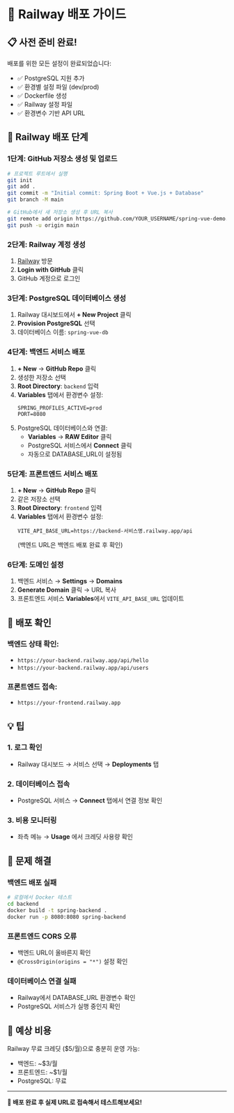 # 🚂 Railway 배포 가이드

## 📋 사전 준비 완료!

배포를 위한 모든 설정이 완료되었습니다:
- ✅ PostgreSQL 지원 추가
- ✅ 환경별 설정 파일 (dev/prod)
- ✅ Dockerfile 생성
- ✅ Railway 설정 파일
- ✅ 환경변수 기반 API URL

## 🚀 Railway 배포 단계

### 1단계: GitHub 저장소 생성 및 업로드

```bash
# 프로젝트 루트에서 실행
git init
git add .
git commit -m "Initial commit: Spring Boot + Vue.js + Database"
git branch -M main

# GitHub에서 새 저장소 생성 후 URL 복사
git remote add origin https://github.com/YOUR_USERNAME/spring-vue-demo.git
git push -u origin main
```

### 2단계: Railway 계정 생성
1. [Railway](https://railway.app) 방문
2. **Login with GitHub** 클릭
3. GitHub 계정으로 로그인

### 3단계: PostgreSQL 데이터베이스 생성
1. Railway 대시보드에서 **+ New Project** 클릭
2. **Provision PostgreSQL** 선택
3. 데이터베이스 이름: `spring-vue-db`

### 4단계: 백엔드 서비스 배포
1. **+ New** → **GitHub Repo** 클릭
2. 생성한 저장소 선택
3. **Root Directory**: `backend` 입력
4. **Variables** 탭에서 환경변수 설정:
   ```
   SPRING_PROFILES_ACTIVE=prod
   PORT=8080
   ```
5. PostgreSQL 데이터베이스와 연결:
   - **Variables** → **RAW Editor** 클릭
   - PostgreSQL 서비스에서 **Connect** 클릭
   - 자동으로 DATABASE_URL이 설정됨

### 5단계: 프론트엔드 서비스 배포
1. **+ New** → **GitHub Repo** 클릭
2. 같은 저장소 선택
3. **Root Directory**: `frontend` 입력
4. **Variables** 탭에서 환경변수 설정:
   ```
   VITE_API_BASE_URL=https://backend-서비스명.railway.app/api
   ```
   (백엔드 URL은 백엔드 배포 완료 후 확인)

### 6단계: 도메인 설정
1. 백엔드 서비스 → **Settings** → **Domains**
2. **Generate Domain** 클릭 → URL 복사
3. 프론트엔드 서비스 **Variables**에서 `VITE_API_BASE_URL` 업데이트

## 🔧 배포 확인

### 백엔드 상태 확인:
- `https://your-backend.railway.app/api/hello`
- `https://your-backend.railway.app/api/users`

### 프론트엔드 접속:
- `https://your-frontend.railway.app`

## 💡 팁

### 1. 로그 확인
- Railway 대시보드 → 서비스 선택 → **Deployments** 탭

### 2. 데이터베이스 접속
- PostgreSQL 서비스 → **Connect** 탭에서 연결 정보 확인

### 3. 비용 모니터링
- 좌측 메뉴 → **Usage** 에서 크레딧 사용량 확인

## 🚨 문제 해결

### 백엔드 배포 실패
```bash
# 로컬에서 Docker 테스트
cd backend
docker build -t spring-backend .
docker run -p 8080:8080 spring-backend
```

### 프론트엔드 CORS 오류
- 백엔드 URL이 올바른지 확인
- `@CrossOrigin(origins = "*")` 설정 확인

### 데이터베이스 연결 실패
- Railway에서 DATABASE_URL 환경변수 확인
- PostgreSQL 서비스가 실행 중인지 확인

## 🎯 예상 비용

Railway 무료 크레딧 ($5/월)으로 충분히 운영 가능:
- 백엔드: ~$3/월
- 프론트엔드: ~$1/월
- PostgreSQL: 무료

---

**🎉 배포 완료 후 실제 URL로 접속해서 테스트해보세요!**
